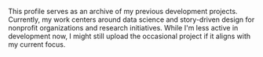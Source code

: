This profile serves as an archive of my previous development projects. Currently, my work centers around data science and story-driven design for nonprofit organizations and research initiatives. While I'm less active in development now, I might still upload the occasional project if it aligns with my current focus.
